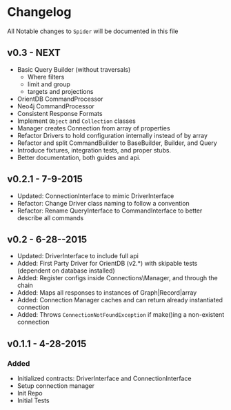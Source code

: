 # Changelog
All Notable changes to `Spider` will be documented in this file

## v0.3 - NEXT
- Basic Query Builder (without traversals)
  - Where filters
  - limit and group
  - targets and projections
- OrientDB CommandProcessor
- Neo4j CommandProcessor
- Consistent Response Formats
- Implement `Object` and `Collection` classes
- Manager creates Connection from array of properties
- Refactor Drivers to hold configuration internally instead of by array
- Refactor and split CommandBuilder to BaseBuilder, Builder, and Query
- Introduce fixtures, integration tests, and proper stubs.
- Better documentation, both guides and api.

## v0.2.1 - 7-9-2015
- Updated: ConnectionInterface to mimic DriverInterface
- Refactor: Change Driver class naming to follow a convention
- Refactor: Rename QueryInterface to CommandInterface to better describe all commands

## v0.2 - 6-28--2015
- Updated: DriverInterface to include full api
- Added: First Party Driver for OrientDB (v2.*) with skipable tests (dependent on database installed)
- Added: Register configs inside Connections\Manager, and through the chain
- Added: Maps all responses to instances of Graph|Record|array
- Added: Connection Manager caches and can return already instantiated connection
- Added: Throws `ConnectionNotFoundException` if make()ing a non-existent connection

## v0.1.1 - 4-28-2015
### Added
- Initialized contracts: DriverInterface and ConnectionInterface
- Setup connection manager
- Init Repo
- Initial Tests